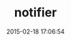 ---
layout: post
title:  "notifier"
repo:   "fnando/notifier"
date:   2015-02-18 17:06:54
gemurl: http://rubygems.org/gems/notifier
---